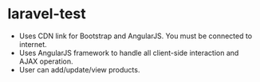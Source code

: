 # laravel-test

* Uses CDN link for Bootstrap and AngularJS. You must be connected to internet.
* Uses AngularJS framework to handle all client-side interaction and AJAX operation.
* User can add/update/view products.
